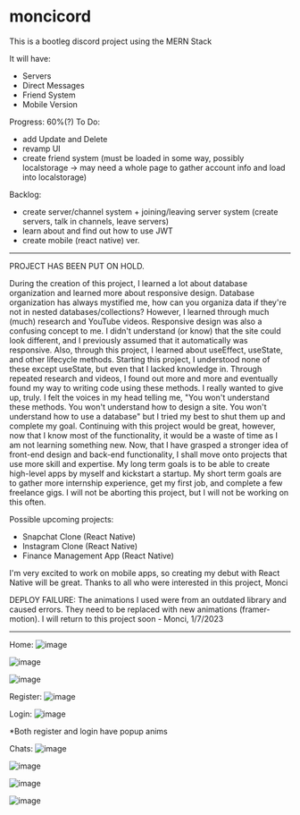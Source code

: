 # moncicord

This is a bootleg discord project using the MERN Stack

It will have:
- Servers
- Direct Messages
- Friend System
- Mobile Version

Progress: 60%(?)
To Do:
- add Update and Delete
- revamp UI
- create friend system (must be loaded in some way, possibly localstorage -> may need a whole page to gather account info and load into localstorage)

Backlog:
- create server/channel system + joining/leaving server system (create servers, talk in channels, leave servers)
- learn about and find out how to use JWT
- create mobile (react native) ver.

-----------------------------------------------------------------------------------------------------------------------------------------------------------------------
PROJECT HAS BEEN PUT ON HOLD.

During the creation of this project, I learned a lot about database organization and learned more about responsive design.  Database organization has always mystified me, how can you organiza data if they're not in nested databases/collections?  However, I learned through much (much) research and YouTube videos.  Responsive design was also a confusing concept to me.  I didn't understand (or know) that the site could look different, and I previously assumed that it automatically was responsive.  Also, through this project, I learned about useEffect, useState, and other lifecycle methods.  Starting this project, I understood none of these except useState, but even that I lacked knowledge in.  Through repeated research and videos, I found out more and more and eventually found my way to writing code using these methods.  I really wanted to give up, truly.  I felt the voices in my head telling me, "You won't understand these methods.  You won't understand how to design a site.  You won't understand how to use a database" but I tried my best to shut them up and complete my goal. Continuing with this project would be great, however, now that I know most of the functionality, it would be a waste of time as I am not learning something new.  Now, that I have grasped a stronger idea of front-end design and back-end functionality, I shall move onto projects that use more skill and expertise.  My long term goals is to be able to create high-level apps by myself and kickstart a startup.  My short term goals are to gather more internship experience, get my first job, and complete a few freelance gigs. I will not be aborting this project, but I will not be working on this often.

Possible upcoming projects:
- Snapchat Clone (React Native)
- Instagram Clone (React Native)
- Finance Management App (React Native)

I'm very excited to work on mobile apps, so creating my debut with React Native will be great.
Thanks to all who were interested in this project,
Monci

DEPLOY FAILURE:
The animations I used were from an outdated library and caused errors. They need to be replaced with new animations (framer-motion). I will return to this project soon - Monci, 1/7/2023

-----------------------------------------------------------------------------------------------------------------------------------------------------------------------


Home:
![image](https://user-images.githubusercontent.com/44330082/204078629-d3523b35-693a-47c2-8017-22063882643b.png)

![image](https://user-images.githubusercontent.com/44330082/204078642-99187068-1644-4951-b275-0964942966f6.png)

![image](https://user-images.githubusercontent.com/44330082/204078652-855e7ed0-7993-47de-936e-c5965ecc87de.png)



Register:
![image](https://user-images.githubusercontent.com/44330082/204078679-00c3fe85-0112-4590-93c5-4d07ab5680a2.png)

Login:
![image](https://user-images.githubusercontent.com/44330082/204078687-5d8f13b0-6b09-4e6b-b298-bb4001130ac7.png)

*Both register and login have popup anims

Chats:
![image](https://user-images.githubusercontent.com/44330082/204123660-8048ea61-46fe-417a-8043-33b1dccfc462.png)

![image](https://user-images.githubusercontent.com/44330082/204123669-2758d451-b716-439a-be29-6cc66d5f71e3.png)

![image](https://user-images.githubusercontent.com/44330082/204123785-2da36d23-b8ed-47f1-910a-b4d57345f627.png)

![image](https://user-images.githubusercontent.com/44330082/204123797-83dc8658-d035-421a-bbe3-173091314c83.png)


